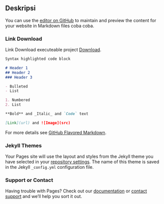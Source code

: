 ## Deskripsi

You can use the [editor on GitHub](https://github.com/aryasa1/aryasa.github.io/edit/master/index.md) to maintain and preview the content for your website in Markdown files coba coba.

### Link Download

Link Download executeable project [Download](https://github.com/aryasa1/aryasa.github.io/edit/master/index.md). 

```markdown
Syntax highlighted code block

# Header 1
## Header 2
### Header 3

- Bulleted
- List

1. Numbered
2. List

**Bold** and _Italic_ and `Code` text

[Link](url) and ![Image](src)
```

For more details see [GitHub Flavored Markdown](https://guides.github.com/features/mastering-markdown/).

### Jekyll Themes

Your Pages site will use the layout and styles from the Jekyll theme you have selected in your [repository settings](https://github.com/aryasa1/aryasa.github.io/settings). The name of this theme is saved in the Jekyll `_config.yml` configuration file.

### Support or Contact

Having trouble with Pages? Check out our [documentation](https://help.github.com/categories/github-pages-basics/) or [contact support](https://github.com/contact) and we’ll help you sort it out.
